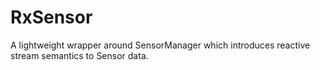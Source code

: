 # RxSensor
A lightweight wrapper around SensorManager which introduces reactive stream semantics to Sensor data.